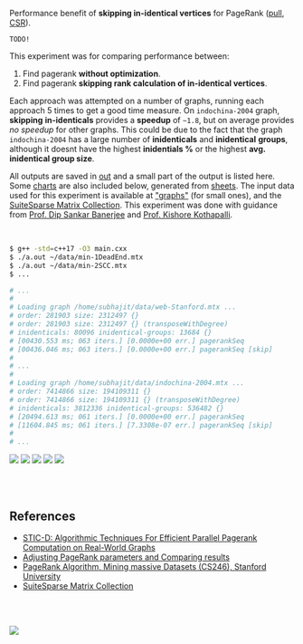 Performance benefit of **skipping in-identical vertices** for PageRank ([pull], [CSR]).

`TODO!`

This experiment was for comparing performance between:
1. Find pagerank **without optimization**.
2. Find pagerank **skipping rank calculation of in-identical vertices**.

Each approach was attempted on a number of graphs, running each approach 5
times to get a good time measure. On `indochina-2004` graph, **skipping**
**in-identicals** provides a **speedup** of `~1.8`, but on average provides
*no speedup* for other graphs. This could be due to the fact that the graph
`indochina-2004` has a large number of **inidenticals** and **inidentical**
**groups**, although it doesnt have the highest **inidentials %** or the
highest **avg. inidentical group size**.

All outputs are saved in [out](out/) and a small part of the output is listed
here. Some [charts] are also included below, generated from [sheets]. The input
data used for this experiment is available at ["graphs"] (for small ones), and
the [SuiteSparse Matrix Collection]. This experiment was done with guidance
from [Prof. Dip Sankar Banerjee] and [Prof. Kishore Kothapalli].

<br>

```bash
$ g++ -std=c++17 -O3 main.cxx
$ ./a.out ~/data/min-1DeadEnd.mtx
$ ./a.out ~/data/min-2SCC.mtx
$ ...

# ...
#
# Loading graph /home/subhajit/data/web-Stanford.mtx ...
# order: 281903 size: 2312497 {}
# order: 281903 size: 2312497 {} (transposeWithDegree)
# inidenticals: 80096 inidentical-groups: 13684 {}
# [00430.553 ms; 063 iters.] [0.0000e+00 err.] pagerankSeq
# [00436.046 ms; 063 iters.] [0.0000e+00 err.] pagerankSeq [skip]
#
# ...
#
# Loading graph /home/subhajit/data/indochina-2004.mtx ...
# order: 7414866 size: 194109311 {}
# order: 7414866 size: 194109311 {} (transposeWithDegree)
# inidenticals: 3812336 inidentical-groups: 536482 {}
# [20494.613 ms; 061 iters.] [0.0000e+00 err.] pagerankSeq
# [11604.845 ms; 061 iters.] [7.3308e-07 err.] pagerankSeq [skip]
#
# ...
```

[![](https://i.imgur.com/3Oxkf5S.png)][sheetp]
[![](https://i.imgur.com/VxzsPvV.png)][sheetp]
[![](https://i.imgur.com/3TECQBr.png)][sheetp]
[![](https://i.imgur.com/RDSls8E.png)][sheetp]
[![](https://i.imgur.com/ZspbF1F.png)][sheetp]

<br>
<br>


## References

- [STIC-D: Algorithmic Techniques For Efficient Parallel Pagerank Computation on Real-World Graphs](https://gist.github.com/wolfram77/bb09968cc0e592583c4b180243697d5a)
- [Adjusting PageRank parameters and Comparing results](https://arxiv.org/abs/2108.02997)
- [PageRank Algorithm, Mining massive Datasets (CS246), Stanford University](https://www.youtube.com/watch?v=ke9g8hB0MEo)
- [SuiteSparse Matrix Collection]

<br>
<br>

[![](https://i.imgur.com/Z7oiZSS.jpg)](https://www.youtube.com/watch?v=rKv_l1RnSqs)

[Prof. Dip Sankar Banerjee]: https://sites.google.com/site/dipsankarban/
[Prof. Kishore Kothapalli]: https://www.iiit.ac.in/people/faculty/kkishore/
[SuiteSparse Matrix Collection]: https://sparse.tamu.edu
["graphs"]: https://github.com/puzzlef/graphs
[pull]: https://github.com/puzzlef/pagerank-push-vs-pull
[CSR]: https://github.com/puzzlef/pagerank-class-vs-csr
[charts]: https://photos.app.goo.gl/8xjqrsB6jqFAxGWF7
[sheets]: https://docs.google.com/spreadsheets/d/1FyOjUSpAlpZdx1Pf0DzzS2gzkv9aU8HJtLsW8XkITrs/edit?usp=sharing
[sheetp]: https://docs.google.com/spreadsheets/d/e/2PACX-1vQd9LVv2chGd7pY6LtQXRcZL-HKKj3HvN6Z-VUulKmuxSFuSyWzwi_sawnNka0FLpff5SZaw98L4tTW/pubhtml
